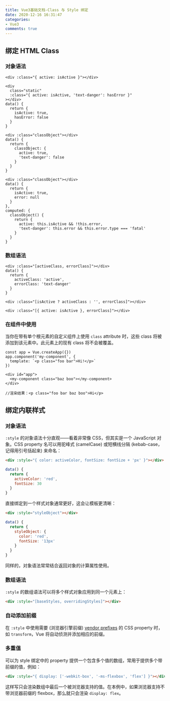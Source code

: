 ```yaml
---
title: Vue3基础文档-Class 与 Style 绑定
date: 2020-12-16 16:31:47
categories:
- Vue3
comments: true
---
```




## 绑定 HTML Class

### 对象语法

<!-- more -->

```vue
<div :class="{ active: isActive }"></div>

<div
  class="static"
  :class="{ active: isActive, 'text-danger': hasError }"
></div>
data() {
  return {
    isActive: true,
    hasError: false
  }
}

<div :class="classObject"></div>
data() {
  return {
    classObject: {
      active: true,
      'text-danger': false
    }
  }
}

<div :class="classObject"></div>
data() {
  return {
    isActive: true,
    error: null
  }
},
computed: {
  classObject() {
    return {
      active: this.isActive && !this.error,
      'text-danger': this.error && this.error.type === 'fatal'
    }
  }
}
```



### 数组语法

```vue
<div :class="[activeClass, errorClass]"></div>
data() {
  return {
    activeClass: 'active',
    errorClass: 'text-danger'
  }
}

<div :class="[isActive ? activeClass : '', errorClass]"></div>

<div :class="[{ active: isActive }, errorClass]"></div>
```



### 在组件中使用

当你在带有单个根元素的自定义组件上使用 `class` attribute 时，这些 class 将被添加到该元素中。此元素上的现有 class 将不会被覆盖。

```vue
const app = Vue.createApp({})
app.component('my-component', {
  template: `<p class="foo bar">Hi!</p>`
})

<div id="app">
  <my-component class="baz boo"></my-component>
</div>

//渲染结果：<p class="foo bar baz boo">Hi</p>
```



## 绑定内联样式

### 对象语法

`:style` 的对象语法十分直观——看着非常像 CSS，但其实是一个 JavaScript 对象。CSS property 名可以用驼峰式 (camelCase) 或短横线分隔 (kebab-case，记得用引号括起来) 来命名：

```html
<div :style="{ color: activeColor, fontSize: fontSize + 'px' }"></div>
```

```js
data() {
  return {
    activeColor: 'red',
    fontSize: 30
  }
}
```

直接绑定到一个样式对象通常更好，这会让模板更清晰：

```html
<div :style="styleObject"></div>
```

```js
data() {
  return {
    styleObject: {
      color: 'red',
      fontSize: '13px'
    }
  }
}
```

同样的，对象语法常常结合返回对象的计算属性使用。



### 数组语法

`:style` 的数组语法可以将多个样式对象应用到同一个元素上：

```html
<div :style="[baseStyles, overridingStyles]"></div>
```



### 自动添加前缀

在 `:style` 中使用需要 (浏览器引擎前缀) [vendor prefixes](https://developer.mozilla.org/en-US/docs/Glossary/Vendor_Prefix) 的 CSS property 时，如 `transform`，Vue 将自动侦测并添加相应的前缀。



### 多重值

可以为 style 绑定中的 property 提供一个包含多个值的数组，常用于提供多个带前缀的值，例如：

```html
<div :style="{ display: ['-webkit-box', '-ms-flexbox', 'flex'] }"></div>
```

这样写只会渲染数组中最后一个被浏览器支持的值。在本例中，如果浏览器支持不带浏览器前缀的 flexbox，那么就只会渲染 `display: flex`。